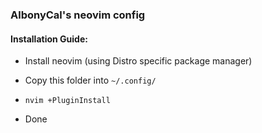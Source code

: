 ### AlbonyCal's neovim config

#### Installation Guide:

- Install neovim (using Distro specific package manager)

- Copy this folder into `~/.config/`

- `nvim +PluginInstall`

- Done

